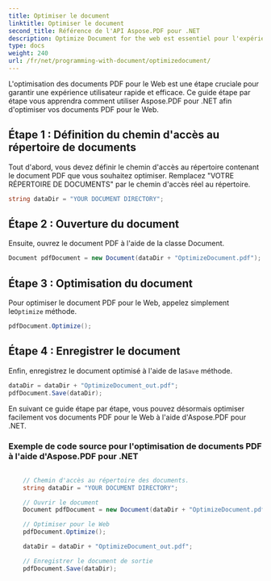 ```yaml
---
title: Optimiser le document
linktitle: Optimiser le document
second_title: Référence de l'API Aspose.PDF pour .NET
description: Optimize Document for the web est essentiel pour l'expérience utilisateur. Apprenez à le faire en utilisant Aspose.PDF pour .NET avec ce guide étape par étape.
type: docs
weight: 240
url: /fr/net/programming-with-document/optimizedocument/
---
```

L'optimisation des documents PDF pour le Web est une étape cruciale pour garantir une expérience utilisateur rapide et efficace. Ce guide étape par étape vous apprendra comment utiliser Aspose.PDF pour .NET afin d'optimiser vos documents PDF pour le Web.

## Étape 1 : Définition du chemin d'accès au répertoire de documents

Tout d'abord, vous devez définir le chemin d'accès au répertoire contenant le document PDF que vous souhaitez optimiser. Remplacez "VOTRE RÉPERTOIRE DE DOCUMENTS" par le chemin d'accès réel au répertoire.

```csharp
string dataDir = "YOUR DOCUMENT DIRECTORY";
```

## Étape 2 : Ouverture du document

Ensuite, ouvrez le document PDF à l'aide de la classe Document.

```csharp
Document pdfDocument = new Document(dataDir + "OptimizeDocument.pdf");
```

## Étape 3 : Optimisation du document

 Pour optimiser le document PDF pour le Web, appelez simplement le`Optimize` méthode.

```csharp
pdfDocument.Optimize();
```

## Étape 4 : Enregistrer le document

 Enfin, enregistrez le document optimisé à l'aide de la`Save` méthode.

```csharp
dataDir = dataDir + "OptimizeDocument_out.pdf";
pdfDocument.Save(dataDir);
```

En suivant ce guide étape par étape, vous pouvez désormais optimiser facilement vos documents PDF pour le Web à l'aide d'Aspose.PDF pour .NET.

### Exemple de code source pour l'optimisation de documents PDF à l'aide d'Aspose.PDF pour .NET

```csharp

	// Chemin d'accès au répertoire des documents.
	string dataDir = "YOUR DOCUMENT DIRECTORY";

	// Ouvrir le document
	Document pdfDocument = new Document(dataDir + "OptimizeDocument.pdf");

	// Optimiser pour le Web
	pdfDocument.Optimize();

	dataDir = dataDir + "OptimizeDocument_out.pdf";

	// Enregistrer le document de sortie
	pdfDocument.Save(dataDir);

```
